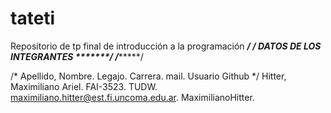 # tateti
Repositorio de tp final de introducción a la programación
**************************************/
/***** DATOS DE LOS INTEGRANTES *******/
/**************************************/

/* Apellido, Nombre. Legajo. Carrera. mail. Usuario Github */
Hitter, Maximiliano Ariel. FAI-3523. TUDW. maximiliano.hitter@est.fi.uncoma.edu.ar. MaximilianoHitter. 
